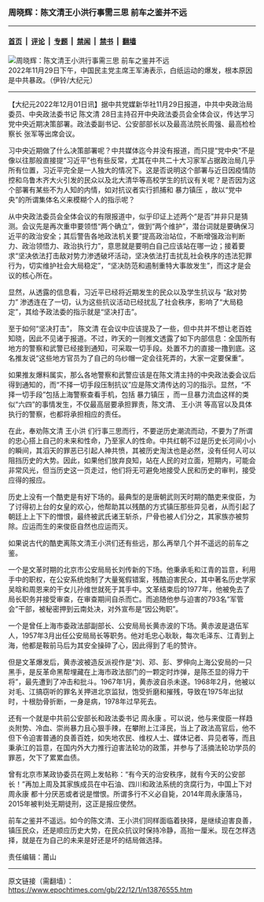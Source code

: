 ### 周晓辉：陈文清王小洪行事需三思 前车之鉴并不远

---

#### [首页](../../../..?n13876555) &nbsp;|&nbsp; [评论](../../../../../epoch-comment?n13876555) &nbsp;|&nbsp; [专题](../../../../../epoch-special?n13876555) &nbsp;|&nbsp; [禁闻](../../../../../epoch-news?n13876555) &nbsp;|&nbsp; [禁书](../../../../../books?n13876555) &nbsp;|&nbsp; [翻墙](https://github.com/gfw-breaker/nogfw/blob/master/README.md?n13876555)


<div><img alt="周晓辉：陈文清王小洪行事需三思 前车之鉴并不远" class="attachment-djy_600_400 size-djy_600_400 wp-post-image" src="https://i.epochtimes.com/assets/uploads/2022/12/id13876230-DSC_0001-600x400.jpg"/>
<div class="caption">
 2022年11月29日下午，中国民主党主席王军涛表示，白纸运动的爆发，根本原因是中共暴政。（伊铃/大纪元）
</div></div><hr/><div class="post_content" id="artbody" itemprop="articleBody">
 <!-- article content begin -->
 <p>
  【大纪元2022年12月01日讯】据中共党媒新华社11月29日报道，中共中央政治局委员、中央政法委书记
  <ok href="https://www.epochtimes.com/gb/tag/%E9%99%88%E6%96%87%E6%B8%85.html">
   陈文清
  </ok>
  28日主持召开中央政法委员会全体会议，传达学习党中央近期决策部署。政法委副书记、公安部部长以及最高法院长周强、最高检检察长 张军等出席会议。
 </p>
 <p>
  习中央近期做了什么决策部署呢？中共媒体迄今并没有报道，而只提“党中央”不是像以往那般直接提“习近平”也有些反常，尤其在中共二十大习家军占据政治局几乎所有位置，习近平完全是一人独大的情况下。这是否说明这个部署与近日因疫情防控和乌鲁木齐大火引发的民众以及北大清华等高校学生的抗议有关呢？是否因为这个部署有某些不为人知的内情，如对抗议者实行抓捕和
  <ok href="https://www.epochtimes.com/gb/tag/%E6%9A%B4%E5%8A%9B%E9%95%87%E5%8E%8B.html">
   暴力镇压
  </ok>
  ，故以“党中央”的所谓集体名义来模糊个人的指示呢？
 </p>
 <p>
  从中央政法委员会全体会议的有限报道中，似乎印证上述两个“是否”并非只是猜测。会议先是再次重申要领悟“两个确立”，做到“两个维护”，潜台词就是要确保习近平的政治安全；其后警告各地政法机关要“提高政治站位，不断增强政治判断力、政治领悟力、政治执行力”，意思就是要明白自己应该站在哪一边；接着要求“坚决依法打击敌对势力渗透破坏活动，坚决依法打击扰乱社会秩序的违法犯罪行为，切实维护社会大局稳定”，“坚决防范和遏制重特大事故发生”，而这才是会议的核心所在。
 </p>
 <p>
  显然，从透露的信息看，习近平已经将近期发生的民众以及学生抗议与
  <ok href="https://www.epochtimes.com/gb/tag/%E2%80%9C%E6%95%8C%E5%AF%B9%E5%8A%BF%E5%8A%9B%E2%80%9D.html">
   “敌对势力”
  </ok>
  渗透连在了一切，认为这些抗议活动已经扰乱了社会秩序，影响了“大局稳定”，其给予政法委的指示就是“坚决打击”。
 </p>
 <p>
  至于如何“坚决打击”，
  <ok href="https://www.epochtimes.com/gb/tag/%E9%99%88%E6%96%87%E6%B8%85.html">
   陈文清
  </ok>
  在会议中应该提及了一些，但中共并不想让老百姓知晓，因此不见诸于报道。不过，昨天的一则推文透露了如下内部信息：全国所有地方的警察和武警已经接到通知，可采取一切手段。处置不力的直接一撸到底。这名推友说“这些地方官员为了自己的乌纱帽一定会往死弄的，大家一定要保重”。
 </p>
 <p>
  如果推友爆料属实，那么各地警察和武警应该是在陈文清主持的中央政法委会议后得到通知的，而“不择一切手段压制抗议”应是陈文清传达的习的指示。显然，“不择一切手段”包括上海警察查看手机，包括
  <ok href="https://www.epochtimes.com/gb/tag/%E6%9A%B4%E5%8A%9B%E9%95%87%E5%8E%8B.html">
   暴力镇压
  </ok>
  ，而一旦暴力流血这样的类似“六四”的事情发生，不仅最高层要承担罪责，陈文清、
  <ok href="https://www.epochtimes.com/gb/tag/%E7%8E%8B%E5%B0%8F%E6%B4%AA.html">
   王小洪
  </ok>
  等高官以及具体执行的警察，也都将承担相应的责任。
 </p>
 <p>
  在此，奉劝陈文清
  <ok href="https://www.epochtimes.com/gb/tag/%E7%8E%8B%E5%B0%8F%E6%B4%AA.html">
   王小洪
  </ok>
  们行事三思而行，不要逆历史潮流而动，不要为了所谓的忠心搭上自己的未来和性命，乃至家人的性命。中共红朝不过是历史长河间小小的瞬间，其滔天的罪恶已引起人神共愤，其被历史淘汰也是必然，没有任何人可以阻挡历史的大势。因此，如果他们放弃良知，站在人民的对立面，短期内，可能会非常风光，但当历史这一页走过，他们将无可避免地接受人民和历史的审判，接受应得的报应。
 </p>
 <p>
  历史上没有一个酷吏是有好下场的。最典型的是唐朝武则天时期的酷吏来俊臣，为了讨得初上台的女皇的欢心，他帮助其以残酷的方式镇压那些异见者，从而引起了朝廷上上下下的憎恨，最终被武氏诸王斩杀，尸骨也被人们分之，其家族亦被剪除。应运而生的来俊臣自然也应运而灭。
 </p>
 <p>
  如果说古代的酷吏离陈文清王小洪们还有些远，那么再举几个并不遥远的前车之鉴。
 </p>
 <p>
  一个是文革时期的北京市公安局局长刘传新的下场。他秉承毛和江青的旨意，利用手中的职权，在公安系统炮制了大量冤假错案，残酷迫害民众，其中著名历史学家吴晗和周恩来的干女儿孙维世就死于其手中。文革结束后的1977年，他被免去了局长职务并接受审查，在审查期间自杀而亡。而追随他参与迫害的793名“军管会”干部，被秘密押到云南处决，对外宣布是“因公殉职”。
 </p>
 <p>
  一个是曾任上海市委政法部副部长、公安局局长黄赤波的下场。黄赤波是退伍军人，1957年3月出任公安局局长等职务。他对毛忠心耿耿，每次毛泽东、江青到上海，他都是鞍前马后为其安全操碎了心，因此得到了毛的赞许。
 </p>
 <p>
  但是文革爆发后，黄赤波被造反派视作是“刘、邓、彭、罗伸向上海公安局的一只黑手，是反革命黑帮埋藏在上海市政法部门的一颗定时炸弹，是陈丕显的得力干将”，最先遭到了冲击和批斗。1967年1月，黄赤波自杀未遂。1968年2月，他被以对毛、江搞窃听的罪名关押进北京监狱，饱受折磨和摧残，导致在1975年出狱时，十根肋骨折断，一身是病，1978年过早死去。
 </p>
 <p>
  还有一个就是中共前公安部长和政法委书记
  <ok href="https://www.epochtimes.com/gb/tag/%E5%91%A8%E6%B0%B8%E5%BA%B7.html">
   周永康
  </ok>
  。可以说，他与来俊臣一样趋炎附势、冷血、崇尚暴力且心狠手辣，在攀附上江泽民，当上了政法高官后，他不但下令迫害普通的良善百姓，如失地农民、维权人士、媒体记者、异见者等，而且秉承江的旨意，在国内外大力推行迫害法轮功的政策，并参与了活摘法轮功学员的罪恶，欠下了累累血债。
 </p>
 <p>
  曾有北京市某政协委员在网上发帖称：“有今天的治安秩序，就有今天的公安部长！”再加上周及其家族成员在中石油、四川和政法系统的贪腐行为，中国上下对
  <ok href="https://www.epochtimes.com/gb/tag/%E5%91%A8%E6%B0%B8%E5%BA%B7.html">
   周永康
  </ok>
  都十分厌恶或者说是憎恨。所谓多行不义必自毙，2014年周永康落马，2015年被判处无期徒刑，这正是报应使然。
 </p>
 <p>
  前车之鉴并不遥远。如今的陈文清、王小洪们同样面临着抉择，是继续迫害良善，镇压民众，还是顺应历史大势，在民众抗议时保持冷静，高抬一厘米。现在怎样选择，就是在为自己的未来是好还是坏的结局做选择。
 </p>
 <p>
  责任编辑：莆山
 </p>
 <!-- article content end -->
 <div id="below_article_ad">
 </div>
</div>


---

原文链接（需翻墙）：https://www.epochtimes.com/gb/22/12/1/n13876555.htm